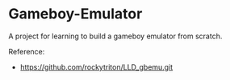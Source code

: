 # Gameboy-Emulator
A project for learning to build a gameboy emulator from scratch.

Reference:

- <https://github.com/rockytriton/LLD_gbemu.git>
